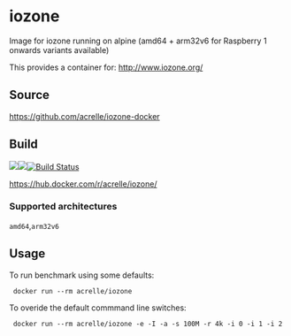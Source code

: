 # iozone

Image for iozone running on alpine (amd64 + arm32v6 for Raspberry 1 onwards variants available)

This provides a container for: http://www.iozone.org/

## Source
https://github.com/acrelle/iozone-docker

## Build

[![](https://images.microbadger.com/badges/version/acrelle/iozone.svg)](https://microbadger.com/images/acrelle/iozone "Get your own version badge on microbadger.com")[![](https://images.microbadger.com/badges/image/acrelle/iozone.svg)](https://microbadger.com/images/acrelle/iozone "Get your own image badge on microbadger.com")[![Build Status](https://travis-ci.com/acrelle/iozone-docker.svg?branch=master)](https://travis-ci.com/acrelle/iozone-docker)

https://hub.docker.com/r/acrelle/iozone/

### Supported architectures

`amd64`,`arm32v6`

## Usage

To run benchmark using some defaults:
```
 docker run --rm acrelle/iozone 
```

To overide the default commmand line switches:

```
 docker run --rm acrelle/iozone -e -I -a -s 100M -r 4k -i 0 -i 1 -i 2
```


